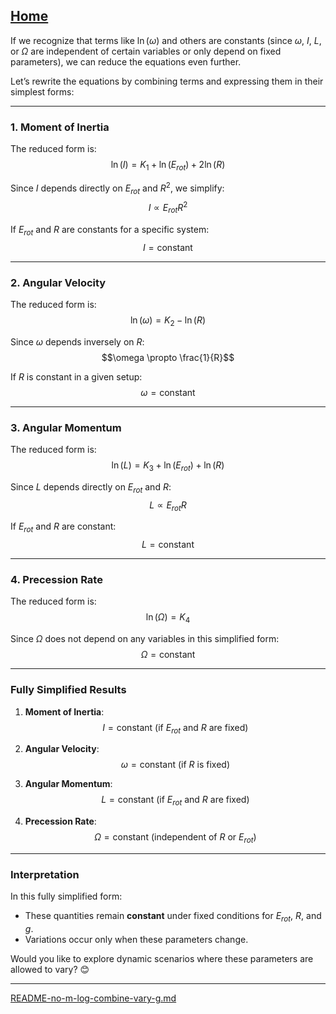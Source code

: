 [Home](https://t2m.io/VwvDcuw)
---

If we recognize that terms like $\ln(\omega)$ and others are constants (since $\omega$, $I$, $L$, or $\Omega$ are independent of certain variables or only depend on fixed parameters), we can reduce the equations even further.

Let’s rewrite the equations by combining terms and expressing them in their simplest forms:

---

### **1. Moment of Inertia**
The reduced form is:
$$\ln(I) = K_1 + \ln(E_{rot}) + 2\ln(R)$$

Since $I$ depends directly on $E_{rot}$ and $R^2$, we simplify:
$$I \propto E_{rot} R^2$$

If $E_{rot}$ and $R$ are constants for a specific system:
$$I = \text{constant}$$

---

### **2. Angular Velocity**
The reduced form is:
$$\ln(\omega) = K_2 - \ln(R)$$

Since $\omega$ depends inversely on $R$:
$$\omega \propto \frac{1}{R}$$

If $R$ is constant in a given setup:
$$\omega = \text{constant}$$

---

### **3. Angular Momentum**
The reduced form is:
$$\ln(L) = K_3 + \ln(E_{rot}) + \ln(R)$$

Since $L$ depends directly on $E_{rot}$ and $R$:
$$L \propto E_{rot} R$$

If $E_{rot}$ and $R$ are constant:
$$L = \text{constant}$$

---

### **4. Precession Rate**
The reduced form is:
$$\ln(\Omega) = K_4$$

Since $\Omega$ does not depend on any variables in this simplified form:
$$\Omega = \text{constant}$$

---

### **Fully Simplified Results**
1. **Moment of Inertia**: 
   $$I = \text{constant (if $E_{rot}$ and $R$ are fixed)}$$

2. **Angular Velocity**: 
   $$\omega = \text{constant (if $R$ is fixed)}$$

3. **Angular Momentum**: 
   $$L = \text{constant (if $E_{rot}$ and $R$ are fixed)}$$

4. **Precession Rate**: 
   $$\Omega = \text{constant (independent of $R$ or $E_{rot}$)}$$

---

### **Interpretation**
In this fully simplified form:
- These quantities remain **constant** under fixed conditions for $E_{rot}$, $R$, and $g$.
- Variations occur only when these parameters change.

Would you like to explore dynamic scenarios where these parameters are allowed to vary? 😊


---

[README-no-m-log-combine-vary-g.md](https://t2m.io/JC7EbEY)
